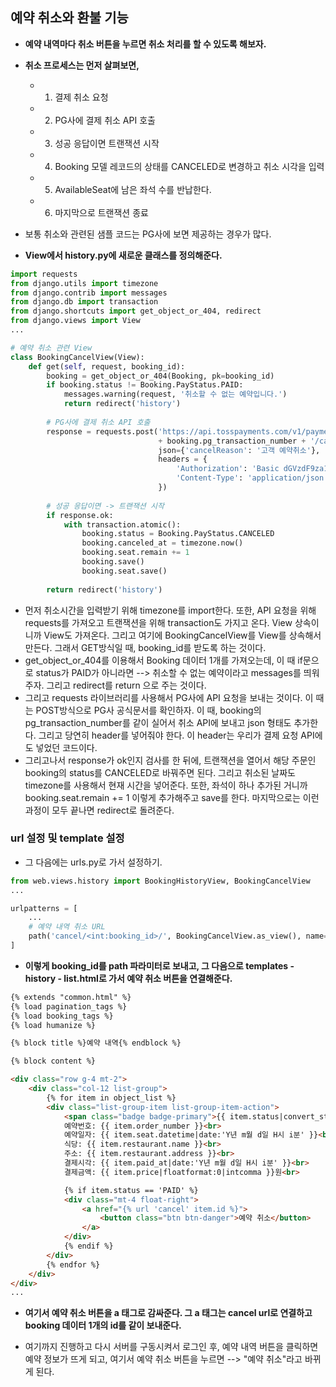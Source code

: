## 예약 취소와 환불 기능
- **예약 내역마다 취소 버튼을 누르면 취소 처리를 할 수 있도록 해보자.**
- **취소 프로세스는 먼저 살펴보면,**
  - 1. 결제 취소 요청 
  - 2. PG사에 결제 취소 API 호출
  - 3. 성공 응답이면 트랜잭션 시작
  - 4. Booking 모델 레코드의 상태를 CANCELED로 변경하고 취소 시각을 입력
  - 5. AvailableSeat에 남은 좌석 수를 반납한다.
  - 6. 마지막으로 트랜잭션 종료

- 보통 취소와 관련된 샘플 코드는 PG사에 보면 제공하는 경우가 많다. 

- **View에서 history.py에 새로운 클래스를 정의해준다.**

```python
import requests
from django.utils import timezone
from django.contrib import messages
from django.db import transaction
from django.shortcuts import get_object_or_404, redirect
from django.views import View
...

# 예약 취소 관련 View
class BookingCancelView(View):
    def get(self, request, booking_id):
        booking = get_object_or_404(Booking, pk=booking_id)
        if booking.status != Booking.PayStatus.PAID:
            messages.warning(request, '취소할 수 없는 예약입니다.')
            return redirect('history')
        
        # PG사에 결제 취소 API 호출
        response = requests.post('https://api.tosspayments.com/v1/payments/'
                                 + booking.pg_transaction_number + '/cancel',
                                 json={'cancelReason': '고객 예약취소'},
                                 headers = {
                                     'Authorization': 'Basic dGVzdF9za196WExrS0V5cE5BcldtbzUwblgzbG1lYXhZRzVSOg==',
                                     'Content-Type': 'application/json',
                                 })
        
        # 성공 응답이면 -> 트랜잭션 시작
        if response.ok:
            with transaction.atomic():
                booking.status = Booking.PayStatus.CANCELED
                booking.canceled_at = timezone.now()
                booking.seat.remain += 1
                booking.save()
                booking.seat.save()
        
        return redirect('history')
```

- 먼저 취소시간을 입력받기 위해 timezone를 import한다. 또한, API 요청을 위해 requests를 가져오고 트랜잭션을 위해 transaction도 가지고 온다. View 상속이니까 View도 가져온다. 
  그리고 여기에 BookingCancelView를 View를 상속해서 만든다. 그래서 GET방식일 때, booking_id를 받도록 하는 것이다. 
- get_object_or_404를 이용해서 Booking 데이터 1개를 가져오는데, 이 때 if문으로 status가 PAID가 아니라면 --> 취소할 수 없는 예약이라고 messages를 띄워주자. 그리고 redirect를 return
  으로 주는 것이다. 
- 그리고 requests 라이브러리를 사용해서 PG사에 API 요청을 보내는 것이다. 이 때는 POST방식으로 PG사 공식문서를 확인하자. 이 때, booking의 pg_transaction_number를 같이 실어서 취소 API에
  보내고 json 형태도 추가한다. 그리고 당연히 header를 넣어줘야 한다. 이 header는 우리가 결제 요청 API에도 넣었던 코드이다. 
- 그리고나서 response가 ok인지 검사를 한 뒤에, 트랜잭션을 열어서 해당 주문인 booking의 status를 CANCELED로 바꿔주면 된다. 그리고 취소된 날짜도 timezone를 사용해서 현재 시간을 넣어준다. 
  또한, 좌석이 하나 추가된 거니까 booking.seat.remain += 1 이렇게 추가해주고 save를 한다. 마지막으로는 이런 과정이 모두 끝나면 redirect로 돌려준다. 


### url 설정 및 template 설정
- 그 다음에는 urls.py로 가서 설정하기.

```python
from web.views.history import BookingHistoryView, BookingCancelView
...

urlpatterns = [
    ...
    # 예약 내역 취소 URL
    path('cancel/<int:booking_id>/', BookingCancelView.as_view(), name='cancel')
]
```

- **이렇게 booking_id를 path 파라미터로 보내고, 그 다음으로 templates - history - list.html로 가서 예약 취소 버튼을 연결해준다.**

```html
{% extends "common.html" %}
{% load pagination_tags %}
{% load booking_tags %}
{% load humanize %}

{% block title %}예약 내역{% endblock %}

{% block content %}

<div class="row g-4 mt-2">
    <div class="col-12 list-group">
        {% for item in object_list %}
        <div class="list-group-item list-group-item-action">
            <span class="badge badge-primary">{{ item.status|convert_status_korean }}</span><br>
            예약번호: {{ item.order_number }}<br>
            예약일자: {{ item.seat.datetime|date:'Y년 m월 d일 H시 i분' }}<br>
            식당: {{ item.restaurant.name }}<br>
            주소: {{ item.restaurant.address }}<br>
            결제시각: {{ item.paid_at|date:'Y년 m월 d일 H시 i분' }}<br>
            결제금액: {{ item.price|floatformat:0|intcomma }}원<br>

            {% if item.status == 'PAID' %}
            <div class="mt-4 float-right">
                <a href="{% url 'cancel' item.id %}">
                    <button class="btn btn-danger">예약 취소</button>
                </a>
            </div>
            {% endif %}
        </div>
        {% endfor %}
    </div>
</div>
...
```

- **여기서 예약 취소 버튼을 a 태그로 감싸준다. 그 a 태그는 cancel url로 연결하고 booking 데이터 1개의 id를 같이 보내준다.**

- 여기까지 진행하고 다시 서버를 구동시켜서 로그인 후, 예약 내역 버튼을 클릭하면 예약 정보가 뜨게 되고, 여기서 예약 취소 버튼을 누르면 --> "예약 취소"라고 바뀌게 된다. 
